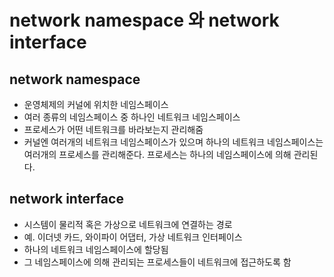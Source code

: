 # network namespace 와 network interface

## network namespace

- 운영체제의 커널에 위치한 네임스페이스
- 여러 종류의 네임스페이스 중 하나인 네트워크 네임스페이스
- 프로세스가 어떤 네트워크를 바라보는지 관리해줌
- 커널엔 여러개의 네트워크 네임스페이스가 있으며 하나의 네트워크 네임스페이스는 여러개의 프로세스를 관리해준다. 프로세스는 하나의 네임스페이스에 의해 관리된다.

## network interface

- 시스템이 물리적 혹은 가상으로 네트워크에 연결하는 경로
- 예. 이더넷 카드, 와이파이 어댑터, 가상 네트워크 인터페이스
- 하나의 네트워크 네임스페이스에 할당됨
- 그 네임스페이스에 의해 관리되는 프로세스들이 네트워크에 접근하도록 함


